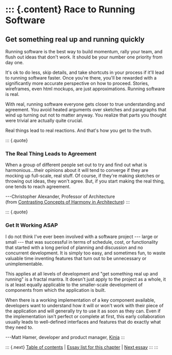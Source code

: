 ::: {.content}
Race to Running Software
========================

Get something real up and running quickly
-----------------------------------------

Running software is the best way to build momentum, rally your team, and
flush out ideas that don\'t work. It should be your number one priority
from day one.

It\'s ok to do less, skip details, and take shortcuts in your process if
it\'ll lead to running software faster. Once you\'re there, you\'ll be
rewarded with a significantly more accurate perspective on how to
proceed. Stories, wireframes, even html mockups, are just
approximations. Running software is real.

With real, running software everyone gets closer to true understanding
and agreement. You avoid heated arguments over sketches and paragraphs
that wind up turning out not to matter anyway. You realize that parts
you thought were trivial are actually quite crucial.

Real things lead to real reactions. And that\'s how you get to the
truth.

::: {.quote}
### The Real Thing Leads to Agreement

When a group of different people set out to try and find out what is
harmonious\...their opinions about it will tend to converge if they are
mocking up full-scale, real stuff. Of course, if they\'re making
sketches or throwing out ideas, they won\'t agree. But, if you start
making the real thing, one tends to reach agreement.

---Christopher Alexander, Professor of Architecture\
(from [Contrasting Concepts of Harmony in
Architecture](http://www.katarxis3.com/Alexander_Eisenman_Debate.htm))
:::

::: {.quote}
### Get It Working ASAP

I do not think I\'ve ever been involved with a software project ---
large or small --- that was successful in terms of schedule, cost, or
functionality that started with a long period of planning and discussion
and no concurrent development. It is simply too easy, and sometimes fun,
to waste valuable time inventing features that turn out to be
unnecessary or unimplementable.

This applies at all levels of development and \"get something real up
and running\" is a fractal mantra. It doesn\'t just apply to the project
as a whole, it is at least equally applicable to the smaller-scale
development of components from which the application is built.

When there is a working implementation of a key component available,
developers want to understand how it will or won\'t work with their
piece of the application and will generally try to use it as soon as
they can. Even if the implementation isn\'t perfect or complete at
first, this early collaboration usually leads to well-defined interfaces
and features that do exactly what they need to.

---Matt Hamer, developer and product manager,
[Kinja](http://www.kinja.com/)
:::

::: {.next}
[Table of contents](toc.php) \| [Essay list for this
chapter](toc.php#ch06) \| [Next essay](ch06_Rinse_and_Repeat.php)
:::
:::
